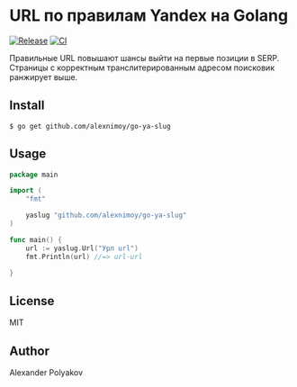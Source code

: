 # URL по правилам Yandex на Golang

[![Release](https://img.shields.io/github/release/deweppro/go-badges.svg?style=flat-square)](https://github.com/deweppro/go-badges/releases/latest)
[![CI](https://github.com/deweppro/go-badges/actions/workflows/ci.yml/badge.svg)](https://github.com/deweppro/go-badges/actions/workflows/ci.yml)

Правильные URL повышают шансы выйти на первые позиции в SERP. Страницы с корректным транслитерированным адресом поисковик ранжирует выше.

## Install

```
$ go get github.com/alexnimoy/go-ya-slug
```

## Usage

```Go
package main

import (
	"fmt"

	yaslug "github.com/alexnimoy/go-ya-slug"
)

func main() {
	url := yaslug.Url("Урл url")
	fmt.Println(url) //=> url-url

}
```

## License

MIT

## Author

Alexander Polyakov
